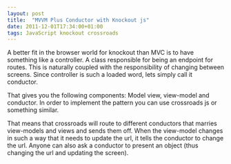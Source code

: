 ```yaml
---
layout: post
title:  "MVVM Plus Conductor with Knockout js"
date: 2011-12-01T17:34:00+01:00
tags: JavaScript knockout crossroads
---
```


A better fit in the browser world for knockout than MVC is to have something like a controller. A class responsible for being an endpoint for routes. This is naturally coupled with the responsibility of changing between screens. Since controller is such a loaded word, lets simply call it conductor.  
  
That gives you the following components: Model view, view-model and conductor. In order to implement the pattern you can use crossroads js or something similar.  
  
That means that crossroads will route to different conductors that marries view-models and views and sends them off. When the view-model changes in such a way that it needs to update the url, it tells the conductor to change the url. Anyone can also ask a conductor to present an object (thus changing the url and updating the screen).

